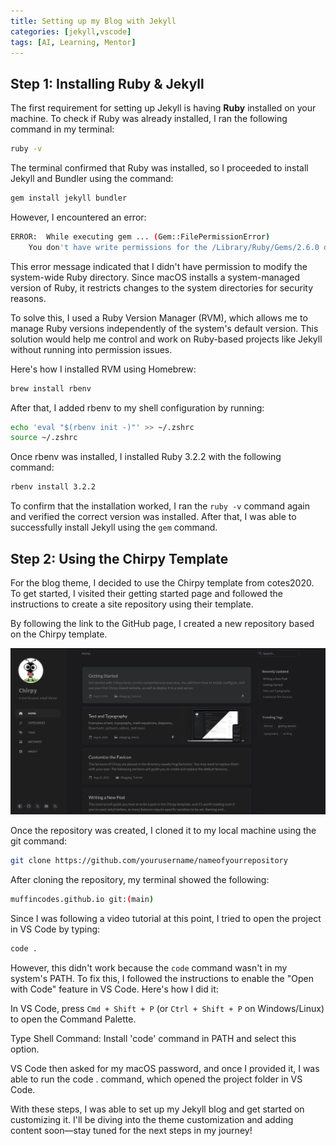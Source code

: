 ```yaml
---
title: Setting up my Blog with Jekyll
categories: [jekyll,vscode]
tags: [AI, Learning, Mentor]
---
```


## Step 1: Installing Ruby & Jekyll

The first requirement for setting up Jekyll is having **Ruby** installed on your machine. To check if Ruby was already installed, I ran the following command in my terminal:

```bash
ruby -v
```

The terminal confirmed that Ruby was installed, so I proceeded to install Jekyll and Bundler using the command:
```bash
gem install jekyll bundler
```
However, I encountered an error:
```bash
ERROR:  While executing gem ... (Gem::FilePermissionError)
    You don't have write permissions for the /Library/Ruby/Gems/2.6.0 directory.
```

This error message indicated that I didn't have permission to modify the system-wide Ruby directory. Since macOS installs a system-managed version of Ruby, it restricts changes to the system directories for security reasons.

To solve this, I used a Ruby Version Manager (RVM), which allows me to manage Ruby versions independently of the system's default version. This solution would help me control and work on Ruby-based projects like Jekyll without running into permission issues.

Here's how I installed RVM using Homebrew:
```bash
brew install rbenv
```
After that, I added rbenv to my shell configuration by running:
```bash
echo 'eval "$(rbenv init -)"' >> ~/.zshrc
source ~/.zshrc
```
Once rbenv was installed, I installed Ruby 3.2.2 with the following command:
```bash
rbenv install 3.2.2
```
To confirm that the installation worked, I ran the `ruby -v` command again and verified the correct version was installed. After that, I was able to successfully install Jekyll using the `gem` command.

## Step 2: Using the Chirpy Template
For the blog theme, I decided to use the Chirpy template from cotes2020. To get started, I visited their getting started page and followed the instructions to create a site repository using their template.

By following the link to the GitHub page, I created a new repository based on the Chirpy template.

![Chirpy Template Screenshot](/assets/Chirpy_Template.png)

Once the repository was created, I cloned it to my local machine using the git command:

```bash
git clone https://github.com/yourusername/nameofyourrepository
```
After cloning the repository, my terminal showed the following:
```bash
muffincodes.github.io git:(main)
```
Since I was following a video tutorial at this point, I tried to open the project in VS Code by typing:
```bash
code .
```
However, this didn't work because the `code` command wasn't in my system's PATH. To fix this, I followed the instructions to enable the "Open with Code" feature in VS Code. Here's how I did it:

In VS Code, press `Cmd + Shift + P` (or `Ctrl + Shift + P` on Windows/Linux) to open the Command Palette.

Type Shell Command: Install 'code' command in PATH and select this option.

VS Code then asked for my macOS password, and once I provided it, I was able to run the code . command, which opened the project folder in VS Code.

With these steps, I was able to set up my Jekyll blog and get started on customizing it. I'll be diving into the theme customization and adding content soon—stay tuned for the next steps in my journey!